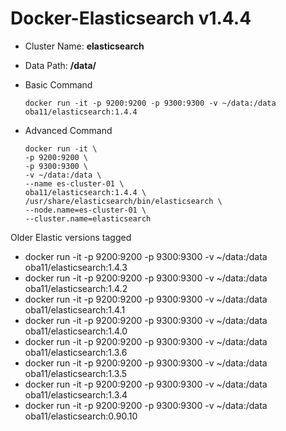 # Docker-Elasticsearch v1.4.4

* Cluster Name: **elasticsearch**
* Data Path: **/data/**

* Basic Command

  ```
  docker run -it -p 9200:9200 -p 9300:9300 -v ~/data:/data oba11/elasticsearch:1.4.4
  ```

* Advanced Command

  ```
  docker run -it \
  -p 9200:9200 \
  -p 9300:9300 \
  -v ~/data:/data \
  --name es-cluster-01 \
  oba11/elasticsearch:1.4.4 \
  /usr/share/elasticsearch/bin/elasticsearch \
  --node.name=es-cluster-01 \
  --cluster.name=elasticsearch
  ```

Older Elastic versions tagged
* docker run -it -p 9200:9200 -p 9300:9300 -v ~/data:/data oba11/elasticsearch:1.4.3
* docker run -it -p 9200:9200 -p 9300:9300 -v ~/data:/data oba11/elasticsearch:1.4.2
* docker run -it -p 9200:9200 -p 9300:9300 -v ~/data:/data oba11/elasticsearch:1.4.1
* docker run -it -p 9200:9200 -p 9300:9300 -v ~/data:/data oba11/elasticsearch:1.4.0
* docker run -it -p 9200:9200 -p 9300:9300 -v ~/data:/data oba11/elasticsearch:1.3.6
* docker run -it -p 9200:9200 -p 9300:9300 -v ~/data:/data oba11/elasticsearch:1.3.5
* docker run -it -p 9200:9200 -p 9300:9300 -v ~/data:/data oba11/elasticsearch:1.3.4
* docker run -it -p 9200:9200 -p 9300:9300 -v ~/data:/data oba11/elasticsearch:0.90.10
